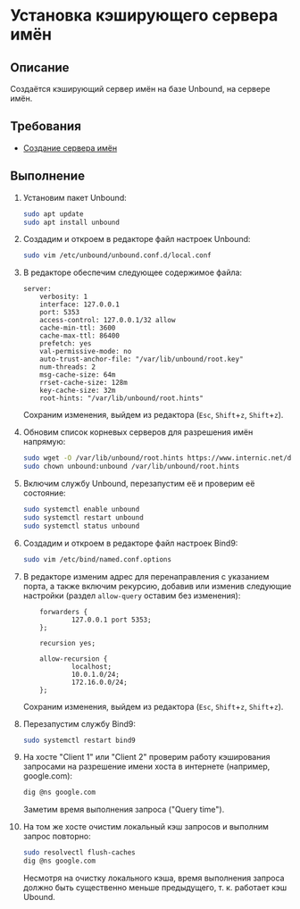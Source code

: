 # Установка кэширующего сервера имён

## Описание

Создаётся кэширующий сервер имён на базе Unbound, на сервере имён.

## Требования

* [Создание сервера имён](ns.md)

## Выполнение

1. Установим пакет Unbound:

    ```sh
    sudo apt update
    sudo apt install unbound
    ```

2. Создадим и откроем в редакторе файл настроек Unbound:

    ```sh
    sudo vim /etc/unbound/unbound.conf.d/local.conf
    ```

3. В редакторе обеспечим следующее содержимое файла:

    ```config
    server:
        verbosity: 1
        interface: 127.0.0.1  
        port: 5353  
        access-control: 127.0.0.1/32 allow  
        cache-min-ttl: 3600  
        cache-max-ttl: 86400  
        prefetch: yes  
        val-permissive-mode: no
        auto-trust-anchor-file: "/var/lib/unbound/root.key"
        num-threads: 2  
        msg-cache-size: 64m  
        rrset-cache-size: 128m  
        key-cache-size: 32m  
        root-hints: "/var/lib/unbound/root.hints"
    ```

    Сохраним изменения, выйдем из редактора (`Esc`, `Shift`+`z`, `Shift`+`z`).

4. Обновим список корневых серверов для разрешения имён напрямую:

    ```sh
    sudo wget -O /var/lib/unbound/root.hints https://www.internic.net/domain/named.cache
    sudo chown unbound:unbound /var/lib/unbound/root.hints
    ```

5. Включим службу Unbound, перезапустим её и проверим её состояние:

    ```sh
    sudo systemctl enable unbound
    sudo systemctl restart unbound
    sudo systemctl status unbound
    ```

6. Создадим и откроем в редакторе файл настроек Bind9:

    ```sh
    sudo vim /etc/bind/named.conf.options
    ```

7. В редакторе изменим адрес для перенаправления с указанием порта, а также включим рекурсию, добавив или изменив следующие настройки (раздел `allow-query` оставим без изменения):

    ```config
        forwarders {
                127.0.0.1 port 5353;
        };

        recursion yes;

        allow-recursion {
                localhost;
                10.0.1.0/24;
                172.16.0.0/24;
        };
    ```

    Сохраним изменения, выйдем из редактора (`Esc`, `Shift`+`z`, `Shift`+`z`).

8. Перезапустим службу Bind9:

    ```sh
    sudo systemctl restart bind9
    ```

9. На хосте "Client 1" или "Client 2" проверим работу кэширования запросами на разрешение имени хоста в интернете (например, google.com):

    ```sh
    dig @ns google.com
    ```

    Заметим время выполнения запроса ("Query time").

10. На том же хосте очистим локальный кэш запросов и выполним запрос повторно:

    ```sh
    sudo resolvectl flush-caches
    dig @ns google.com
    ```

    Несмотря на очистку локального кэша, время выполнения запроса должно быть существенно меньше предыдущего, т. к. работает кэш Ubound.
